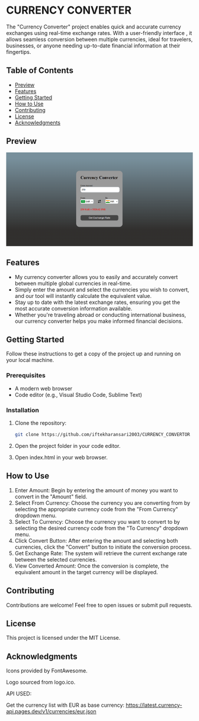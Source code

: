 # CURRENCY CONVERTER

The "Currency Converter" project enables quick and accurate currency exchanges using real-time exchange rates. With a user-friendly interface , it allows seamless conversion between multiple currencies, ideal for travelers, businesses, or anyone needing up-to-date financial information at their fingertips.

## Table of Contents

- [Preview](#preview)
- [Features](#features)
- [Getting Started](#getting-started)
- [How to Use](#how-to-Use)
- [Contributing](#contributing)
- [License](#license)
- [Acknowledgments](#acknowledgments)

## Preview
![preview.png](assets/Preview.png?raw=true)

## Features
- My currency converter allows you to easily and accurately convert between multiple global currencies in real-time.
- Simply enter the amount and select the currencies you wish to convert, and our tool will instantly calculate the equivalent value.
- Stay up to date with the latest exchange rates, ensuring you get the most accurate conversion information available.
- Whether you're traveling abroad or conducting international business, our currency converter helps you make informed financial decisions.

## Getting Started
Follow these instructions to get a copy of the project up and running on your local machine.

### Prerequisites
- A modern web browser
- Code editor (e.g., Visual Studio Code, Sublime Text)

### Installation
1. Clone the repository:
   ```bash
   git clone https://github.com/iftekharansari2003/CURRENCY_CONVERTOR
   ```

3. Open the project folder in your code editor.

4. Open index.html in your web browser.

## How to Use
1. Enter Amount: Begin by entering the amount of money you want to convert in the "Amount" field.
2. Select From Currency: Choose the currency you are converting from by selecting the appropriate currency code from the "From Currency" dropdown menu.
3. Select To Currency: Choose the currency you want to convert to by selecting the desired currency code from the "To Currency" dropdown menu.
4. Click Convert Button: After entering the amount and selecting both currencies, click the "Convert" button to initiate the conversion process.
5. Get Exchange Rate: The system will retrieve the current exchange rate between the selected currencies.
6. View Converted Amount: Once the conversion is complete, the equivalent amount in the target currency will be displayed.


## Contributing
Contributions are welcome! Feel free to open issues or submit pull requests.

## License
This project is licensed under the MIT License.

## Acknowledgments
Icons provided by FontAwesome.

Logo sourced from logo.ico.

API USED:

Get the currency list with EUR as base currency:
https://latest.currency-api.pages.dev/v1/currencies/eur.json
